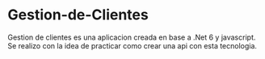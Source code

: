 # Gestion-de-Clientes
Gestion de clientes es una aplicacion creada en base a .Net 6 y javascript. Se realizo con la idea de practicar como crear una api con esta tecnologia.

